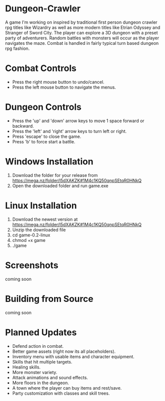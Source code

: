 # Dungeon-Crawler
A game I'm working on inspired by traditional first person dungeon crawler rpg titles like Wizardry as well as more modern titles like Etrian Odyssey and Stranger of Sword City. The player can explore a 3D dungeon with a preset party of adventurers. Random battles with monsters will occur as the player navigates the maze. Combat is handled in fairly typical turn based dungeon rpg fashion. 

# Combat Controls
- Press the right mouse button to undo/cancel.
- Press the left mouse button to navigate the menus.

# Dungeon Controls
- Press the 'up' and 'down' arrow keys to move 1 space forward or backward.
- Press the 'left' and 'right' arrow keys to turn left or right.
- Press 'escape' to close the game.
- Press 'b' to force start a battle.

# Windows Installation
1. Download the folder for your release from https://mega.nz/folder/l5dXAKZK#1M4c1KQ50qnpSEtqR0HNkQ 
2. Open the downloaded folder and run game.exe

# Linux Installation
1. Download the newest version at https://mega.nz/folder/l5dXAKZK#1M4c1KQ50qnpSEtqR0HNkQ
2. Unzip the downloaded file
3. cd game-0.2-linux
4. chmod +x game
5. ./game

# Screenshots
coming soon

# Building from Source
coming soon

# Planned Updates
- Defend action in combat.
- Better game assets (right now its all placeholders).
- Inventory menu with usable items and character equipment.
- Skills that hit multiple targets.
- Healing skills.
- More monster variety.
- Attack animations and sound effects.
- More floors in the dungeon.
- A town where the player can buy items and rest/save.
- Party customization with classes and skill trees.

